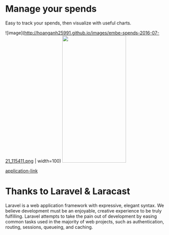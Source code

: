 # Manage your spends

Easy to track your spends, then visualize with useful charts.

![image](http://hoanganh25991.github.io/images/embe-spends-2016-07-21_115411.png | width=100)
<img src="http://hoanganh25991.github.io/images/embe-spends-2016-07-21_115411.png" data-canonical-src="http://hoanganh25991.github.io/images/embe-spends-2016-07-21_115411.png" width="200" height="400" />

[application-link](128.199.237.219/embe-spends)

# Thanks to Laravel & Laracast

Laravel is a web application framework with expressive, elegant syntax. We believe development must be an enjoyable, creative experience to be truly fulfilling. Laravel attempts to take the pain out of development by easing common tasks used in the majority of web projects, such as authentication, routing, sessions, queueing, and caching.


